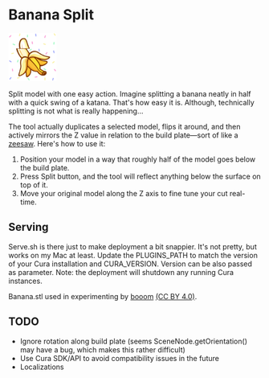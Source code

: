 Banana Split
=================

<img width="96px" src="marketplace-icon.png" />

Split model with one easy action. Imagine splitting a banana neatly in half with a quick swing of a katana. That's how easy it is. Although, technically splitting is not what is really happening...

The tool actually duplicates a selected model, flips it around, and then actively mirrors the Z value in relation to the build plate—sort of like a [zeesaw](https://www.youtube.com/watch?v=iPxPK4d8FN4). Here's how to use it:

1. Position your model in a way that roughly half of the model goes below the build plate.
2. Press Split button, and the tool will reflect anything below the surface on top of it.
3. Move your original model along the Z axis to fine tune your cut real-time.


Serving
---------

Serve.sh is there just to make deployment a bit snappier. It's not pretty, but works on my Mac at least. Update the PLUGINS_PATH to match the version of your Cura installation and CURA_VERSION. Version can be also passed as parameter. Note: the deployment will shutdown any running Cura instances.

Banana.stl used in experimenting by [booom](https://www.thingiverse.com/thing:2141725) [(CC BY 4.0)](https://creativecommons.org/licenses/by/4.0/).


TODO
---------
- Ignore rotation along build plate (seems SceneNode.getOrientation() may have a bug, which makes this rather difficult)
- Use Cura SDK/API to avoid compatibility issues in the future
- Localizations
